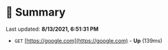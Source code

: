 # 📖 Summary
Last updated: **8/13/2021, 6:51:31 PM**

- `GET` [https://google.com](https://google.com) - **Up** (139ms)
